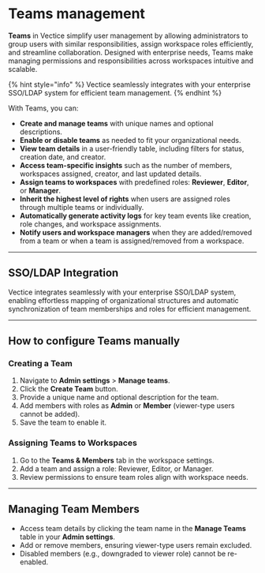 # Teams management

**Teams** in Vectice simplify user management by allowing administrators to group users with similar responsibilities, assign workspace roles efficiently, and streamline collaboration. Designed with enterprise needs, Teams make managing permissions and responsibilities across workspaces intuitive and scalable.

{% hint style="info" %}
Vectice seamlessly integrates with your enterprise SSO/LDAP system for efficient team management.
{% endhint %}

With Teams, you can:

* **Create and manage teams** with unique names and optional descriptions.
* **Enable or disable teams** as needed to fit your organizational needs.
* **View team details** in a user-friendly table, including filters for status, creation date, and creator.
* **Access team-specific insights** such as the number of members, workspaces assigned, creator, and last updated details.
* **Assign teams to workspaces** with predefined roles: **Reviewer**, **Editor**, or **Manager**.
* **Inherit the highest level of rights** when users are assigned roles through multiple teams or individually.
* **Automatically generate activity logs** for key team events like creation, role changes, and workspace assignments.
* **Notify users and workspace managers** when they are added/removed from a team or when a team is assigned/removed from a workspace.

***

## SSO/LDAP Integration

Vectice integrates seamlessly with your enterprise SSO/LDAP system, enabling effortless mapping of organizational structures and automatic synchronization of team memberships and roles for efficient management.

***

## How to configure Teams manually

### Creating a Team

1. Navigate to **Admin settings** > **Manage teams**.
2. Click the **Create Team** button.
3. Provide a unique name and optional description for the team.
4. Add members with roles as **Admin** or **Member** (viewer-type users cannot be added).
5. Save the team to enable it.

### Assigning Teams to Workspaces

1. Go to the **Teams & Members** tab in the workspace settings.
2. Add a team and assign a role: Reviewer, Editor, or Manager.
3. Review permissions to ensure team roles align with workspace needs.

***

## Managing Team Members

* Access team details by clicking the team name in the **Manage Teams** table in your **Admin settings**.
* Add or remove members, ensuring viewer-type users remain excluded.
* Disabled members (e.g., downgraded to viewer role) cannot be re-enabled.
